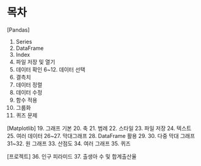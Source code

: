 # 목차

[Pandas]
 1. Series
 2. DataFrame
 3. Index
 4. 파일 저장 및 열기
 5. 데이터 확인
 6~12. 데이터 선택
 13. 결측치
 14. 데이터 정렬
 15. 데이터 수정
 16. 함수 적용
 17. 그룹화
 18. 퀴즈 문제 

[Matplotlib]
 19. 그래프 기본
 20. 축
 21. 범례
 22. 스타일
 23. 파일 저장
 24. 텍스트
 25. 여러 데이터
 26~27. 막대그래프
 28. DataFrame 활용
 29.
 30. 다중 막대 그래프
 31~32. 원 그래프
 33. 산점도
 34. 여러 그래프
 35. 퀴즈

[프로젝트]
36. 인구 피라미드
37. 출생아 수 및 합계출산율
